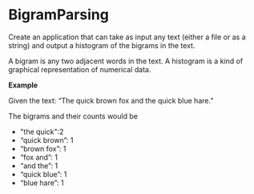 # BigramParsing

Create an application that can take as input any text (either a file or as a string) and output a histogram of the
bigrams in the text.

A bigram is any two adjacent words in the text. A histogram is a kind of graphical representation of numerical
data.

**Example**

Given the text: “The quick brown fox and the quick blue hare.”

The bigrams and their counts would be
* "the quick":2
* “quick brown”: 1
* “brown fox”: 1
* “fox and”: 1
* “and the”: 1
* “quick blue”: 1
* “blue hare”: 1


